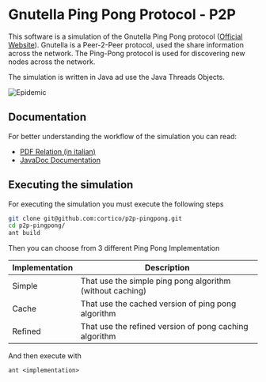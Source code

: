 Gnutella Ping Pong Protocol - P2P
============

This software is a simulation of the Gnutella Ping Pong protocol ([Official Website](http://rfc-gnutella.sourceforge.net/)). Gnutella is a Peer-2-Peer protocol, used the share information across the network. The Ping-Pong protocol is used for discovering new nodes across the network.

The simulation is written in Java ad use the Java Threads Objects.

![Epidemic](http://tutorials.jenkov.com/images/p2p/disorganized-network-1.png)

## Documentation

For better understanding the workflow of the simulation you can read:
* [PDF Relation (in italian)](../../raw/master/doc/tex/relazione.pdf)
* [JavaDoc Documentation](http://cortinico.github.io/p2p-pingpong/)

## Executing the simulation

For executing the simulation you must execute the following steps
```bash
git clone git@github.com:cortico/p2p-pingpong.git
cd p2p-pingpong/
ant build
```

Then you can choose from 3 different Ping Pong Implementation

|Implementation | Description |
| --- | --- |
| Simple | That use the simple ping pong algorithm (without caching) |
| Cache | That use the cached version of ping pong algorithm |
| Refined | That use the refined version of pong caching algorithm |

And then execute with
```
ant <implementation>
```
